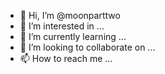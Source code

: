 - 👋 Hi, I’m @moonparttwo
- 👀 I’m interested in ...
- 🌱 I’m currently learning ...
- 💞️ I’m looking to collaborate on ...
- 📫 How to reach me ...

<!---
moonparttwo/moonparttwo is a ✨ special ✨ repository because its `README.md` (this file) appears on your GitHub profile.
You can click the Preview link to take a look at your changes.
--->
